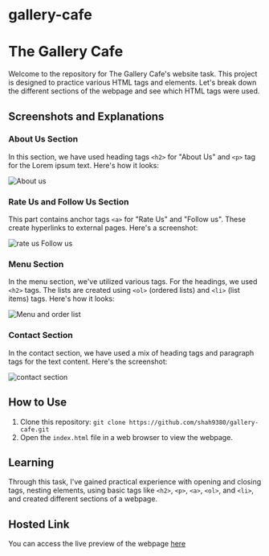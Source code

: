 # gallery-cafe
# The Gallery Cafe

Welcome to the repository for The Gallery Cafe's website task. This project is designed to practice various HTML tags and elements. Let's break down the different sections of the webpage and see which HTML tags were used.

## Screenshots and Explanations

### About Us Section

In this section, we have used heading tags `<h2>` for "About Us" and `<p>` tag for the Lorem ipsum text. Here's how it looks:

![About us](https://github.com/shah9380/gallery-cafe/assets/130676464/cf7b5101-acd0-4302-8312-79a5e3e80adb)


### Rate Us and Follow Us Section

This part contains anchor tags `<a>` for "Rate Us" and "Follow us". These create hyperlinks to external pages. Here's a screenshot:

![rate us Follow us](https://github.com/shah9380/gallery-cafe/assets/130676464/57f9d852-679f-498e-8b53-98b1759148a0)

### Menu Section

In the menu section, we've utilized various tags. For the headings, we used `<h2>` tags. The lists are created using `<ol>` (ordered lists) and `<li>` (list items) tags. Here's how it looks:

![Menu and order list](https://github.com/shah9380/gallery-cafe/assets/130676464/65ca4d5b-1c4a-487e-bee2-1a1b35411b7d)


### Contact Section

In the contact section, we have used a mix of heading tags and paragraph tags for the text content. Here's the screenshot:

![contact section](https://github.com/shah9380/gallery-cafe/assets/130676464/68009b06-2c54-4dc3-9401-08b9ab70f80e)


## How to Use

1. Clone this repository: `git clone https://github.com/shah9380/gallery-cafe.git`
2. Open the `index.html` file in a web browser to view the webpage.

## Learning

Through this task, I've gained practical experience with opening and closing tags, nesting elements, using basic tags like `<h2>`, `<p>`, `<a>`, `<ol>`, and `<li>`, and created different sections of a webpage.

## Hosted Link

You can access the live preview of the webpage [here](https://shah9380.github.io/gallery-cafe/)


